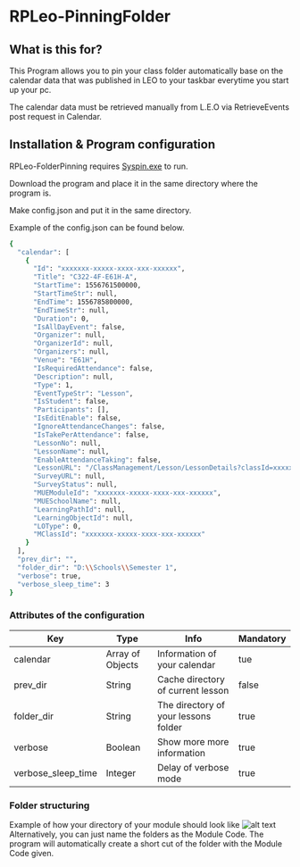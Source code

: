 # RPLeo-PinningFolder

## What is this for?
This Program allows you to pin your class folder automatically base on the calendar data that was published in LEO to your taskbar everytime you start up your pc.

The calendar data must be retrieved manually from L.E.O via RetrieveEvents post request in Calendar.

## Installation & Program configuration

RPLeo-FolderPinning requires [Syspin.exe](http://www.technosys.net/products/utils/pintotaskbar) to run.

Download the program and place it in the same directory where the program is.

Make config.json and put it in the same directory.

Example of the config.json can be found below.
```sh
{
  "calendar": [
    {
      "Id": "xxxxxxx-xxxxx-xxxx-xxx-xxxxxx",
      "Title": "C322-4F-E61H-A",
      "StartTime": 1556761500000,
      "StartTimeStr": null,
      "EndTime": 1556785800000,
      "EndTimeStr": null,
      "Duration": 0,
      "IsAllDayEvent": false,
      "Organizer": null,
      "OrganizerId": null,
      "Organizers": null,
      "Venue": "E61H",
      "IsRequiredAttendance": false,
      "Description": null,
      "Type": 1,
      "EventTypeStr": "Lesson",
      "IsStudent": false,
      "Participants": [],
      "IsEditEnable": false,
      "IgnoreAttendanceChanges": false,
      "IsTakePerAttendance": false,
      "LessonNo": null,
      "LessonName": null,
      "EnableAttendanceTaking": false,
      "LessonURL": "/ClassManagement/Lesson/LessonDetails?classId=xxxxxxx-xxxxx-xxxx-xxx-xxxxxx&lessonId=",
      "SurveyURL": null,
      "SurveyStatus": null,
      "MUEModuleId": "xxxxxxx-xxxxx-xxxx-xxx-xxxxxx",
      "MUESchoolName": null,
      "LearningPathId": null,
      "LearningObjectId": null,
      "LOType": 0,
      "MClassId": "xxxxxxx-xxxxx-xxxx-xxx-xxxxxx"
    }
  ],
  "prev_dir": "",
  "folder_dir": "D:\\Schools\\Semester 1",
  "verbose": true,
  "verbose_sleep_time": 3
}
````

### Attributes of the configuration
| Key | Type | Info | Mandatory
| ------ | ------ | ------ | ------ |
| calendar | Array of Objects | Information of your calendar | tue
| prev_dir | String | Cache directory of current lesson | false
| folder_dir | String | The directory of your lessons folder | true
| verbose | Boolean | Show more more information | true
| verbose_sleep_time | Integer | Delay of verbose mode | true


### Folder structuring
Example of how your directory of your module should look like
![alt text](https://i.imgur.com/TQOMwQc.jpg)
Alternatively, you can just name the folders as the Module Code.
The program will automatically create a short cut of the folder with the Module Code given.

